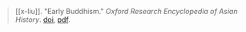 > [[x-liu]]. "Early Buddhism." *Oxford Research Encyclopedia of Asian History*. [doi](https://doi-org.ezproxy.lib.utexas.edu/10.1093/acrefore/9780190277727.013.22), [pdf](a/x-liu2017.pdf).